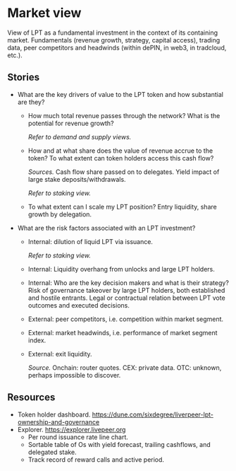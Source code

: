 # Market view

View of LPT as a fundamental investment in the context of its containing market. Fundamentals (revenue growth, strategy, capital access), trading data, peer competitors and headwinds (within dePIN, in web3, in tradcloud, etc.).

## Stories

* What are the key drivers of value to the LPT token and how substantial are they?

  * How much total revenue passes through the network? What is the potential for revenue growth? 

    *Refer to demand and supply views.*

  * How and at what share does the value of revenue accrue to the token? To what extent can token holders access this cash flow?

    *Sources.* Cash flow share passed on to delegates. Yield impact of large stake deposits/withdrawals.

    *Refer to staking view.*

  * To what extent can I scale my LPT position? Entry liquidity, share growth by delegation.

* What are the risk factors associated with an LPT investment?

  * Internal: dilution of liquid LPT via issuance.

    *Refer to staking view.*

  * Internal: Liquidity overhang from unlocks and large LPT holders.

  * Internal: Who are the key decision makers and what is their strategy? Risk of governance takeover by large LPT holders, both established and hostile entrants. Legal or contractual relation between LPT vote outcomes and executed decisions.

  * External: peer competitors, i.e. competition within market segment.

  * External: market headwinds, i.e. performance of market segment index.

  * External: exit liquidity.

    *Source.* Onchain: router quotes. CEX: private data. OTC: unknown, perhaps impossible to discover.

## Resources

* Token holder dashboard. https://dune.com/sixdegree/liverpeer-lpt-ownership-and-governance
* Explorer. https://explorer.livepeer.org
  * Per round issuance rate line chart.
  * Sortable table of Os with yield forecast, trailing cashflows, and delegated stake.
  * Track record of reward calls and active period.
